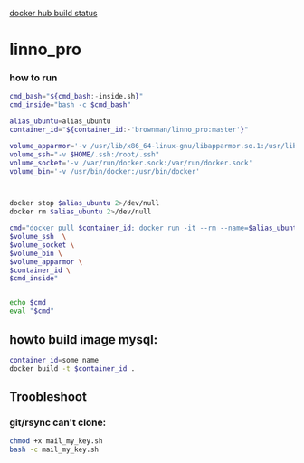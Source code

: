 [docker hub build status](https://hub.docker.com/r/brownman/linno_pro/builds/)


linno_pro
======


### how to run


```bash
cmd_bash="${cmd_bash:-inside.sh}"
cmd_inside="bash -c $cmd_bash"

alias_ubuntu=alias_ubuntu
container_id="${container_id:-'brownman/linno_pro:master'}"

volume_apparmor='-v /usr/lib/x86_64-linux-gnu/libapparmor.so.1:/usr/lib/x86_64-linux-gnu/libapparmor.so.1'
volume_ssh="-v $HOME/.ssh:/root/.ssh"
volume_socket='-v /var/run/docker.sock:/var/run/docker.sock'
volume_bin='-v /usr/bin/docker:/usr/bin/docker'



docker stop $alias_ubuntu 2>/dev/null
docker rm $alias_ubuntu 2>/dev/null

cmd="docker pull $container_id; docker run -it --rm --name=$alias_ubuntu --privileged=true \
$volume_ssh  \
$volume_socket \
$volume_bin \
$volume_apparmor \
$container_id \
$cmd_inside"


echo $cmd
eval "$cmd"

```


howto build image mysql:
---------

```bash
container_id=some_name
docker build -t $container_id .
```



Troobleshoot
--------

### git/rsync can't clone:

```bash
chmod +x mail_my_key.sh
bash -c mail_my_key.sh
```
